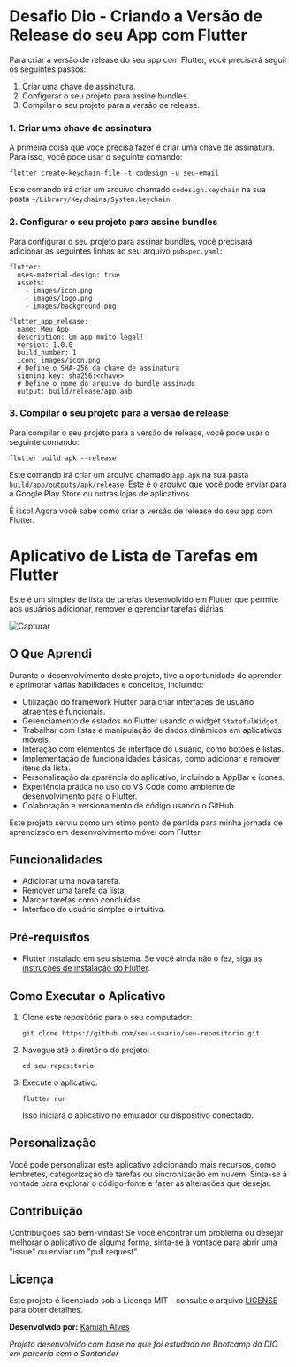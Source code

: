 # **Desafio Dio -  Criando a Versão de Release do seu App com Flutter**



Para criar a versão de release do seu app com Flutter, você precisará seguir os seguintes passos:

1. Criar uma chave de assinatura.
2. Configurar o seu projeto para assine bundles.
3. Compilar o seu projeto para a versão de release.



### **1. Criar uma chave de assinatura**

A primeira coisa que você precisa fazer é criar uma chave de assinatura. Para isso, você pode usar o seguinte comando:

```plaintext
flutter create-keychain-file -t codesign -u seu-email
```



Este comando irá criar um arquivo chamado `codesign.keychain` na sua pasta `~/Library/Keychains/System.keychain`.



### **2. Configurar o seu projeto para assine bundles**

Para configurar o seu projeto para assinar bundles, você precisará adicionar as seguintes linhas ao seu arquivo `pubspec.yaml`:

```plaintext
flutter:
  uses-material-design: true
  assets:
    - images/icon.png
    - images/logo.png
    - images/background.png

flutter_app_release:
  name: Meu App
  description: Um app muito legal!
  version: 1.0.0
  build_number: 1
  icon: images/icon.png
  # Define o SHA-256 da chave de assinatura
  signing_key: sha256:<chave>
  # Define o nome do arquivo do bundle assinado
  output: build/release/app.aab
```



### **3. Compilar o seu projeto para a versão de release**

Para compilar o seu projeto para a versão de release, você pode usar o seguinte comando:

```plaintext
flutter build apk --release
```



Este comando irá criar um arquivo chamado `app.apk` na sua pasta `build/app/outputs/apk/release`. Este é o arquivo que você pode enviar para a Google Play Store ou outras lojas de aplicativos.

É isso! Agora você sabe como criar a versão de release do seu app com Flutter.



# Aplicativo de Lista de Tarefas em Flutter

Este é um simples de lista de tarefas desenvolvido em Flutter que permite aos usuários adicionar, remover e gerenciar tarefas diárias.


![Capturar](https://github.com/KamiahAlves/app-lista-de-tarefas/assets/31547468/f23ea912-b31d-49ed-a54d-70e8d2d1c7d9)


## O Que Aprendi

Durante o desenvolvimento deste projeto, tive a oportunidade de aprender e aprimorar várias habilidades e conceitos, incluindo:

- Utilização do framework Flutter para criar interfaces de usuário atraentes e funcionais.
- Gerenciamento de estados no Flutter usando o widget `StatefulWidget`.
- Trabalhar com listas e manipulação de dados dinâmicos em aplicativos móveis.
- Interação com elementos de interface do usuário, como botões e listas.
- Implementação de funcionalidades básicas, como adicionar e remover itens da lista.
- Personalização da aparência do aplicativo, incluindo a AppBar e ícones.
- Experiência prática no uso do VS Code como ambiente de desenvolvimento para o Flutter.
- Colaboração e versionamento de código usando o GitHub.

Este projeto serviu como um ótimo ponto de partida para minha jornada de aprendizado em desenvolvimento móvel com Flutter.



## Funcionalidades

- Adicionar uma nova tarefa.
- Remover uma tarefa da lista.
- Marcar tarefas como concluídas.
- Interface de usuário simples e intuitiva.



## Pré-requisitos

- Flutter instalado em seu sistema. Se você ainda não o fez, siga as [instruções de instalação do Flutter](https://flutter.dev/docs/get-started/install).



## Como Executar o Aplicativo

1. Clone este repositório para o seu computador:

   ```
   git clone https://github.com/seu-usuario/seu-repositorio.git
   ```

2. Navegue até o diretório do projeto:

   ```
   cd seu-repositorio
   ```

3. Execute o aplicativo:

   ```
   flutter run
   ```

   Isso iniciará o aplicativo no emulador ou dispositivo conectado.



## Personalização

Você pode personalizar este aplicativo adicionando mais recursos, como lembretes, categorização de tarefas ou sincronização em nuvem. Sinta-se à vontade para explorar o código-fonte e fazer as alterações que desejar.



## Contribuição

Contribuições são bem-vindas! Se você encontrar um problema ou desejar melhorar o aplicativo de alguma forma, sinta-se à vontade para abrir uma "issue" ou enviar um "pull request".



## Licença

Este projeto é licenciado sob a Licença MIT - consulte o arquivo [LICENSE](LICENSE) para obter detalhes.

**Desenvolvido por:** [Kamiah Alves](https://github.com/KamiahAlves) 

*Projeto desenvolvido com base no que foi estudado no Bootcamp da DIO em parceria com o Santander* 

